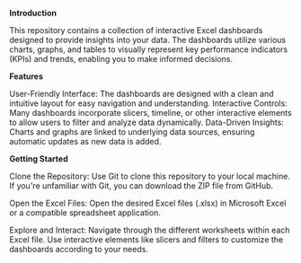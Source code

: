 
**Introduction**

This repository contains a collection of interactive Excel dashboards designed to provide insights into your data. The dashboards utilize various charts, graphs, and tables to visually represent key performance indicators (KPIs) and trends, enabling you to make informed decisions.

**Features**

User-Friendly Interface: The dashboards are designed with a clean and intuitive layout for easy navigation and understanding.
Interactive Controls: Many dashboards incorporate slicers, timeline, or other interactive elements to allow users to filter and analyze data dynamically.
Data-Driven Insights: Charts and graphs are linked to underlying data sources, ensuring automatic updates as new data is added.

**Getting Started**

Clone the Repository: Use Git to clone this repository to your local machine. If you're unfamiliar with Git, you can download the ZIP file from GitHub.

Open the Excel Files: Open the desired Excel files (.xlsx) in Microsoft Excel or a compatible spreadsheet application.

Explore and Interact: Navigate through the different worksheets within each Excel file. Use interactive elements like slicers and filters to customize the dashboards according to your needs.
